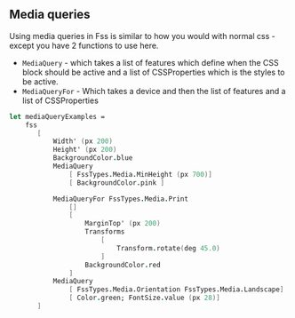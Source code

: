 ## Media queries

Using media queries in Fss is similar to how you would with normal css - except you have 2 functions to use here.

- `MediaQuery` - which takes a list of features which define when the CSS block should be active and a list of CSSProperties which is the styles to be active.
- `MediaQueryFor` - Which takes a device and then the list of features and a list of CSSProperties

```fsharp
let mediaQueryExamples =
    fss
       [
           Width' (px 200)
           Height' (px 200)
           BackgroundColor.blue
           MediaQuery
               [ FssTypes.Media.MinHeight (px 700)]
               [ BackgroundColor.pink ]

           MediaQueryFor FssTypes.Media.Print
               []
               [
                   MarginTop' (px 200)
                   Transforms
                       [
                           Transform.rotate(deg 45.0)
                       ]
                   BackgroundColor.red
               ]
           MediaQuery
               [ FssTypes.Media.Orientation FssTypes.Media.Landscape]
               [ Color.green; FontSize.value (px 28)]
       ]
```
